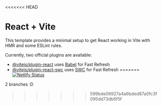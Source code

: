 <<<<<<< HEAD
# React + Vite

This template provides a minimal setup to get React working in Vite with HMR and some ESLint rules.

Currently, two official plugins are available:

- [@vitejs/plugin-react](https://github.com/vitejs/vite-plugin-react/blob/main/packages/plugin-react/README.md) uses [Babel](https://babeljs.io/) for Fast Refresh
- [@vitejs/plugin-react-swc](https://github.com/vitejs/vite-plugin-react-swc) uses [SWC](https://swc.rs/) for Fast Refresh
=======
[![Netlify Status](https://api.netlify.com/api/v1/badges/a44d9399-077d-4965-ac42-b6f3c4045c21/deploy-status)](https://app.netlify.com/sites/zmeicomingsoon/deploys)




2 branches :D
>>>>>>> 599bde06927a4a6bded87a0fc3f095dd73db6f5f
